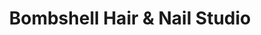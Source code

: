 ---
title: "Bombshell Hair & Nail Studio"
url: /bowling-green/bombshell-hair-und-nail-studio/
shop: Friseur
---